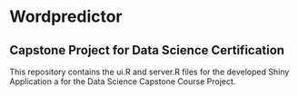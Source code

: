 # Wordpredictor

## Capstone Project for Data Science Certification

This repository contains the ui.R and server.R files for the developed Shiny Application a for the Data Science Capstone Course Project.
